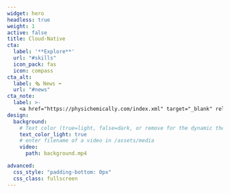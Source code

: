 ```yaml
---
widget: hero
headless: true
weight: 1
active: false
title: Cloud-Native
cta:
  label: '**Explore**'
  url: "#skills"
  icon_pack: fas
  icon: compass
cta_alt:
  label: 🗞️ News ➡️
  url: "#news"
cta_note:
  label: >-
    <a href="https://physichemically.com/index.xml" target="_blank" rel="noopener"><i class="fas fa-rss mr-1"></i>**Subscribe** to the **RSS channel**</a> if you don't want to miss any update.<br><a href="https://discord.gg/kJqPqTJ" target="_blank" rel="noopener"><i class="fab fa-discord mr-1"></i>**Join** the **Discord server**</a> to actively participate in the website by commenting, giving your opinion, making requests, suggestions...
design:
  background:
    # Text color (true=light, false=dark, or remove for the dynamic theme color).
    text_color_light: true
    # enter filename of a video in /assets/media
    video:
      path: background.mp4

advanced:
  css_style: "padding-bottom: 0px"
  css_class: fullscreen
---
```


